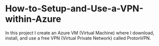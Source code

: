 # How-to-Setup-and-Use-a-VPN-within-Azure
In this project I create an Azure VM (Virtual Machine) where I download, install, and use a free VPN (Virtual Private Network) called ProtonVPN.
